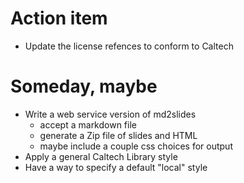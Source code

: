 
# Action item

+ Update the license refences to conform to Caltech

# Someday, maybe

+ Write a web service version of md2slides
    + accept a markdown file
    + generate a Zip file of slides and HTML
    + maybe include a couple css choices for output
+ Apply a general Caltech Library style
+ Have a way to specify a default "local" style


